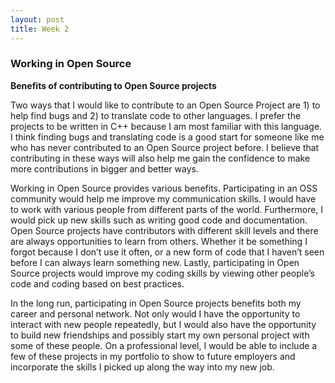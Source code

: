 ```yaml
---
layout: post
title: Week 2
---
```

### Working in Open Source  
**Benefits of contributing to Open Source projects** 
  
Two ways that I would like to contribute to an Open Source Project are 1) to help find bugs and 2) to translate code to other languages. I prefer the projects to be written in C++ because I am most familiar with this language. I think finding bugs and translating code is a good start for someone like me who has never contributed to an Open Source project before. I believe that contributing in these ways will also help me gain the confidence to make more contributions in bigger and better ways.

Working in Open Source provides various benefits. Participating in an OSS community would help me improve my communication skills. I would have to work with various people from different parts of the world. Furthermore, I would pick up new skills such as writing good code and documentation. Open Source projects have contributors with different skill levels and there are always opportunities to learn from others. Whether it be something I forgot because I don’t use it often, or a new form of code that I haven’t seen before I can always learn something new. Lastly, participating in Open Source projects would improve my coding skills by viewing other people’s code and coding based on best practices.

In the long run, participating in Open Source projects benefits both my career and personal network. Not only would I have the opportunity to interact with new people repeatedly, but I would also have the opportunity to build new friendships and possibly start my own personal project with some of these people. On a professional level, I would be able to include a few of these projects in my portfolio to show to future employers and incorporate the skills I picked up along the way into my new job.

